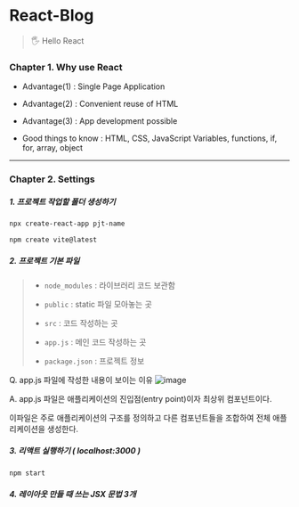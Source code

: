 # React-Blog
> 🖐 Hello React 
### Chapter 1. Why use React
* Advantage(1) : Single Page Application
* Advantage(2) : Convenient reuse of HTML
* Advantage(3) : App development possible

* Good things to know : HTML, CSS, JavaScript Variables, functions, if, for, array, object

---

### Chapter 2. Settings

##### 1. 프로젝트 작업할 폴더 생성하기

```bash
npx create-react-app pjt-name
``` 
```bash
npm create vite@latest
```


##### 2. 프로젝트 기본 파일 

> * `node_modules` : 라이브러리 코드 보관함
>
> * `public` : static 파일 모아놓는 곳
>
> * `src` : 코드 작성하는 곳
>
> * `app.js` : 메인 코드 작성하는 곳
>
> * `package.json` : 프로젝트 정보 

Q. app.js 파일에 작성한 내용이 보이는 이유 
![image](https://github.com/oiosu/React-Blog/assets/99783474/dc49eecc-ce00-4a87-8ab6-36d312a8dbec)

A. app.js 파일은 애플리케이션의 진입점(entry point)이자 최상위 컴포넌트이다. 

이파일은 주로 애플리케이션의 구조를 정의하고 다른 컴포넌트들을 조합하여 전체 애플리케이션을 생성한다.

##### 3. 리액트 실행하기 ( localhost:3000 )

```bash
npm start
```

##### 4. 레이아웃 만들 때 쓰는 JSX 문법 3개

